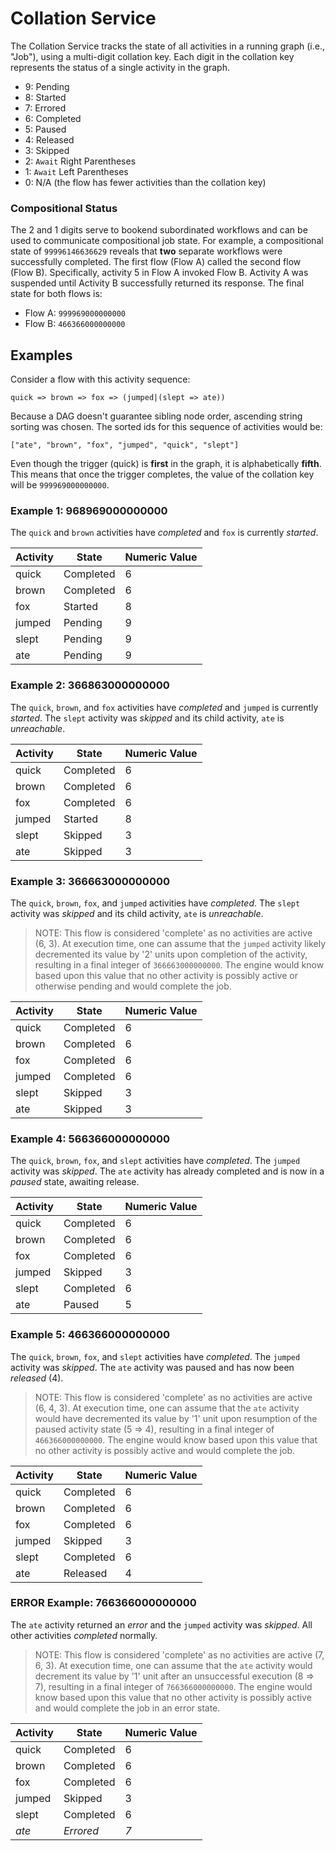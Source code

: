 # Collation Service

The Collation Service tracks the state of all activities in a running graph (i.e., "Job"), using a multi-digit collation key. Each digit in the collation key represents the status of a single activity in the graph.

- 9: Pending
- 8: Started
- 7: Errored
- 6: Completed
- 5: Paused
- 4: Released
- 3: Skipped
- 2: `Await` Right Parentheses
- 1: `Await` Left Parentheses
- 0: N/A (the flow has fewer activities than the collation key)

### Compositional Status
The 2 and 1 digits serve to bookend subordinated workflows and can be used to communicate compositional job state. For example, a compositional state of `99996146636629` reveals that **two** separate workflows were successfully completed. The first flow (Flow A) called the second flow (Flow B). Specifically, activity 5 in Flow A invoked Flow B. Activity A was suspended until Activity B successfully returned its response. The final state for both flows is:

* Flow A: `999969000000000`
* Flow B: `466366000000000`

## Examples
 Consider a flow with this activity sequence:
 
 `quick => brown => fox => (jumped|(slept => ate))`
 
 Because a DAG doesn't guarantee sibling node order, ascending string sorting was chosen. The sorted ids for this sequence of activities would be:
 
 `["ate", "brown", "fox", "jumped", "quick", "slept"]`
 
 Even though the trigger (quick) is **first** in the graph, it is alphabetically  **fifth**. This means that once the trigger completes, the value of the collation key will be `999969000000000`.

### Example 1: 968969000000000

The `quick` and `brown` activities have *completed* and `fox` is currently *started*.

| Activity | State   | Numeric Value |
| -------- | ------- | ------------- |
| quick    | Completed | 6           |
| brown    | Completed | 6           |
| fox      | Started   | 8           |
| jumped   | Pending   | 9           |
| slept    | Pending   | 9           |
| ate      | Pending   | 9           |

### Example 2: 366863000000000
The `quick`, `brown`, and `fox` activities have *completed* and `jumped` is currently *started*. The `slept` activity was *skipped* and its child activity, `ate` is *unreachable*.

| Activity | State   | Numeric Value |
| -------- | ------- | ------------- |
| quick    | Completed | 6           |
| brown    | Completed | 6           |
| fox      | Completed | 6           |
| jumped   | Started   | 8           |
| slept    | Skipped   | 3           |
| ate      | Skipped   | 3           |

### Example 3: 366663000000000
The `quick`, `brown`, `fox`, and `jumped` activities have *completed*. The `slept` activity was *skipped* and its child activity, `ate` is *unreachable*.

>NOTE: This flow is considered 'complete' as no activities are active (6, 3). At execution time, one can assume that the `jumped` activity likely decremented its value by '2' units upon completion of the activity, resulting in a final integer of `366663000000000`. The engine would know based upon this value that no other activity is possibly active or otherwise pending and would complete the job.

| Activity | State   | Numeric Value |
| -------- | ------- | ------------- |
| quick    | Completed     | 6       |
| brown    | Completed     | 6       |
| fox      | Completed     | 6       |
| jumped   | Completed     | 6       |
| slept    | Skipped       | 3       |
| ate      | Skipped       | 3       |

### Example 4: 566366000000000
The `quick`, `brown`, `fox`, and `slept` activities have *completed*. The `jumped` activity was *skipped*. The `ate` activity has already completed and is now in a *paused* state, awaiting release.

| Activity | State     | Numeric Value |
| -------- | --------- | ------------- |
| quick    | Completed | 6             |
| brown    | Completed | 6             |
| fox      | Completed | 6             |
| jumped   | Skipped   | 3             |
| slept    | Completed | 6             |
| ate      | Paused    | 5             |

### Example 5: 466366000000000
The `quick`, `brown`, `fox`, and `slept` activities have *completed*. The `jumped` activity was *skipped*. The `ate` activity was paused and has now been *released* (4).

>NOTE: This flow is considered 'complete' as no activities are active (6, 4, 3). At execution time, one can assume that the `ate` activity would have decremented its value by '1' unit upon resumption of the paused activity state (5 => 4), resulting in a final integer of `466366000000000`. The engine would know based upon this value that no other activity is possibly active and would complete the job.

| Activity | State     | Numeric Value |
| -------- | --------- | ------------- |
| quick    | Completed | 6             |
| brown    | Completed | 6             |
| fox      | Completed | 6             |
| jumped   | Skipped   | 3             |
| slept    | Completed | 6             |
| ate      | Released  | 4             |

### ERROR Example: 766366000000000
The `ate` activity returned an *error* and the `jumped` activity was *skipped*. All other activities *completed* normally.

>NOTE: This flow is considered 'complete' as no activities are active (7, 6, 3). At execution time, one can assume that the `ate` activity would decrement its value by '1' unit after an unsuccessful execution (8 => 7), resulting in a final integer of `766366000000000`. The engine would know based upon this value that no other activity is possibly active and would complete the job in an error state.

| Activity | State     | Numeric Value |
| -------- | --------- | ------------- |
| quick    | Completed | 6             |
| brown    | Completed | 6             |
| fox      | Completed | 6             |
| jumped   | Skipped   | 3             |
| slept    | Completed | 6             |
| *ate*    | *Errored* | *7*           |
